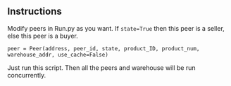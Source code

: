 ## Instructions
Modify peers in Run.py as you want. If ``state=True`` then this peer is a seller, else this peer is a buyer.
````python3
peer = Peer(address, peer_id, state, product_ID, product_num, warehouse_addr, use_cache=False)
````
Just run this script. Then all the peers and warehouse will be run concurrently.